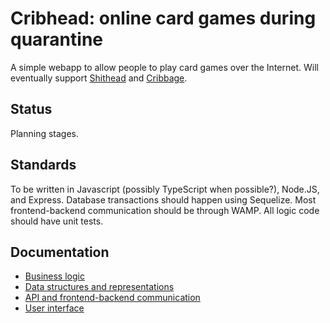 # Cribhead: online card games during quarantine
A simple webapp to allow people to play card games over the Internet.
Will eventually support
[Shithead](https://en.wikipedia.org/wiki/Shithead_(card_game))
and [Cribbage](https://en.wikipedia.org/wiki/Cribbage).

## Status
Planning stages.

## Standards
To be written in Javascript (possibly TypeScript when possible?), Node.JS,
and Express.
Database transactions should happen using Sequelize.
Most frontend-backend communication should be through WAMP.
All logic code should have unit tests.

## Documentation
* [Business logic](doc/logic.md)
* [Data structures and representations](doc/data.md)
* [API and frontend-backend communication](doc/interface.md)
* [User interface](doc/ui.md)
